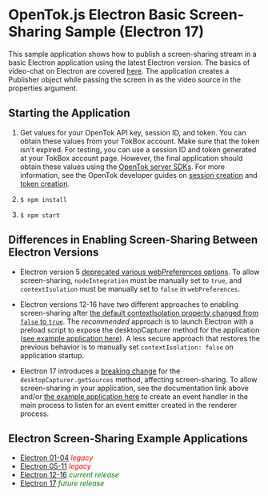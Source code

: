 OpenTok.js Electron Basic Screen-Sharing Sample (Electron 17)
=======================

This sample application shows how to publish a screen-sharing stream in a basic 
Electron application using the latest Electron version. The basics of video-chat
on Electron are covered [here](../Electron-Basic-Video-Chat). The application
creates a Publisher object while passing the screen in as the video source in
the properties argument.

## Starting the Application
1. Get values for your OpenTok API key, session ID, and token. You can obtain these values from your TokBox account. Make sure that the token isn't expired.
For testing, you can use a session ID and token generated at your TokBox account page. However, the final application should obtain these values using the [OpenTok server SDKs](https://tokbox.com/developer/sdks/server/). For more information, see the OpenTok developer guides on [session creation](https://tokbox.com/developer/guides/create-session/) and [token creation](https://tokbox.com/developer/guides/create-token/).

2. `$ npm install`

3. `$ npm start`

## Differences in Enabling Screen-Sharing Between Electron Versions
* Electron version 5 [deprecated various webPreferences options](https://www.electronjs.org/docs/latest/breaking-changes#default-changed-nodeintegration-and-webviewtag-default-to-false-contextisolation-defaults-to-true).
To allow screen-sharing, `nodeIntegration` must be manually set to `true`,
and `contextIsolation` must be manually set to `false` in `webPreferences`.

* Electron versions 12-16 have two different approaches to enabling
screen-sharing after
[the default contextIsolation property changed from `false` to `true`](https://www.electronjs.org/docs/latest/breaking-changes#default-changed-contextisolation-defaults-to-true).
The *recommended* approach is to launch Electron with a preload script to expose
the desktopCapturer method for the application ([see example application here](https://github.com/opentok/opentok-web-samples/tree/Electron-SS-V12-to-V16/Electron-Basic-Screen-Sharing/README.md)).
A less secure approach that restores the previous behavior is to manually set
`contextIsolation: false` on application startup.

* Electron 17 introduces a [breaking change](https://www.electronjs.org/docs/latest/breaking-changes#removed-desktopcapturergetsources-in-the-renderer)
for the `desktopCapturer.getSources` method, affecting screen-sharing.
To allow screen-sharing in your application, see the documentation link above and/or
[the example application here](https://github.com/opentok/opentok-web-samples/blob/main/Electron-Basic-Screen-Sharing/README.md)
to create an event handler in the main process to listen for an event emitter
created in the renderer process.

## Electron Screen-Sharing Example Applications
* [Electron 01-04](https://github.com/cpettet/opentok-web-samples/tree/Electron-SS-V01-to-V04/Electron-Basic-Screen-Sharing) *<span style="color:red">legacy</span>*
* [Electron 05-11](https://github.com/cpettet/opentok-web-samples/tree/Electron-SS-V05-to-V11/Electron-Basic-Screen-Sharing) *<span style="color:red">legacy</span>*
* [Electron 12-16](https://github.com/cpettet/opentok-web-samples/tree/Electron-SS-V12-to-V16/Electron-Basic-Screen-Sharing) *<span style="color:green">current release</span>*
* [Electron 17](https://github.com/opentok/opentok-web-samples/tree/main/Electron-Basic-Screen-Sharing) *<span style="color:green">future release</span>*

